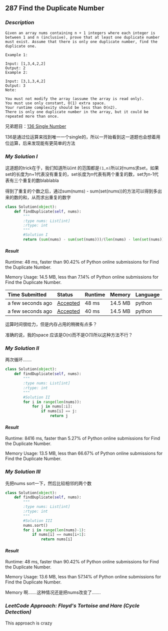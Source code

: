 ## 287 Find the Duplicate Number

### *Description*

```
Given an array nums containing n + 1 integers where each integer is between 1 and n (inclusive), prove that at least one duplicate number must exist. Assume that there is only one duplicate number, find the duplicate one.

Example 1:

Input: [1,3,4,2,2]
Output: 2
Example 2:

Input: [3,1,3,4,2]
Output: 3
Note:

You must not modify the array (assume the array is read only).
You must use only constant, O(1) extra space.
Your runtime complexity should be less than O(n2).
There is only one duplicate number in the array, but it could be repeated more than once.
```



兄弟题目：[136 Single Number](../Problem/136-Single-Number.md)

136是通过位运算来找到唯一一个single的，所以一开始看到这一道题也会想着用位运算，后来发现能有更简单的方法

### *My Solution I*

这道题的trick在于，我们知道所以int 的范围都是`(1,n)`所以对nums求set，如果set的长度为n+1代表没有重复的，set长度为n代表有两个重复的数，set为n-1代表有三个重复的数blablabla

得到了重复的个数之后，通过sum(nums) - sum(set(nums))的方法可以得到多出来的数的和，从而求出重复的数字

```python
class Solution(object):
    def findDuplicate(self, nums):
        """
        :type nums: List[int]
        :rtype: int
        """
        #Solution I
        return (sum(nums) - sum(set(nums)))/(len(nums) - len(set(nums)))
```



#### *Result*

Runtime: 48 ms, faster than 90.42% of Python online submissions for Find the Duplicate Number.

Memory Usage: 14.5 MB, less than 7.14% of Python online submissions for Find the Duplicate Number.



| Time Submitted    | Status                                                       | Runtime | Memory  | Language |
| :---------------- | :----------------------------------------------------------- | :------ | :------ | :------- |
| a few seconds ago | [Accepted](https://leetcode.com/submissions/detail/305694934/) | 48 ms   | 14.5 MB | python   |
| a few seconds ago | [Accepted](https://leetcode.com/submissions/detail/305694886/) | 40 ms   | 14.5 MB | python   |

运算时间很给力，但是内存占用的稍微有点多？

准确的说，我的space 应该是O(n)而不是O(1)所以这种方法不行？

### *My Solution II*

两次循环.......

```python
class Solution(object):
    def findDuplicate(self, nums):
        """
        :type nums: List[int]
        :rtype: int
        """
        #Solution II
        for i in range(len(nums)):
            for j in nums[:i]:
                if nums[i] == j:
                    return j
```



#### *Result*

Runtime: 8416 ms, faster than 5.27% of Python online submissions for Find the Duplicate Number.

Memory Usage: 13.5 MB, less than 66.67% of Python online submissions for Find the Duplicate Number.



### *My Solution III*

先把nums sort一下，然后比较相邻的两个数

```python
class Solution(object):
    def findDuplicate(self, nums):
        """
        :type nums: List[int]
        :rtype: int
        """
        #Solution III
        nums.sort()
        for i in range(len(nums)-1):
            if nums[i] == nums[i+1]:
                return nums[i]
```



#### *Result*

Runtime: 48 ms, faster than 90.42% of Python online submissions for Find the Duplicate Number.

Memory Usage: 13.6 MB, less than 57.14% of Python online submissions for Find the Duplicate Number.



Memory 啊.......这种情况还是把nums改变了.......

### *LeetCode Approach: Floyd's Tortoise and Hare (Cycle Detection)*

This approach is crazy